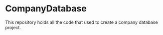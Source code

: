 # CompanyDatabase
This repository holds all the code that used to create a company database project.

